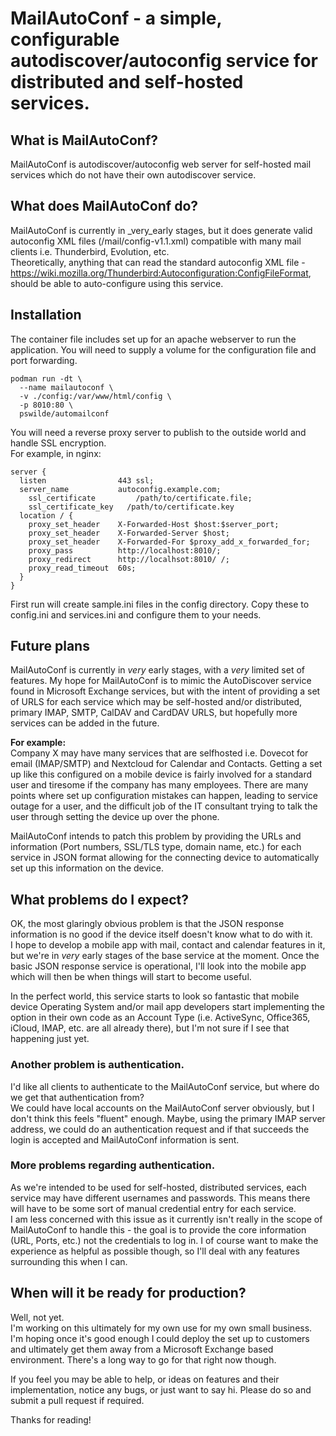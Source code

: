 # MailAutoConf - a simple, configurable autodiscover/autoconfig service for distributed and self-hosted services.  

## What is MailAutoConf?
MailAutoConf is autodiscover/autoconfig web server for self-hosted mail services
which do not have their own autodiscover service.

## What does MailAutoConf do?
MailAutoConf is currently in _very_early stages, but it does generate valid
autoconfig XML files (/mail/config-v1.1.xml) compatible with many mail clients
i.e. Thunderbird, Evolution, etc.  
Theoretically, anything that can read the standard autoconfig XML file -
https://wiki.mozilla.org/Thunderbird:Autoconfiguration:ConfigFileFormat, should
be able to auto-configure using this service.

## Installation
The container file includes set up for an apache webserver to run the application.
You will need to supply a volume for the configuration file and port forwarding.
```
podman run -dt \
  --name mailautoconf \
  -v ./config:/var/www/html/config \
  -p 8010:80 \
  pswilde/automailconf
```
You will need a reverse proxy server to publish to the outside world and handle SSL encryption.  
For example, in nginx:
```
server {
  listen                443 ssl;
  server_name           autoconfig.example.com;
	ssl_certificate		    /path/to/certificate.file;
	ssl_certificate_key	  /path/to/certificate.key
  location / {
    proxy_set_header    X-Forwarded-Host $host:$server_port;
    proxy_set_header    X-Forwarded-Server $host;
    proxy_set_header    X-Forwarded-For $proxy_add_x_forwarded_for;
    proxy_pass 	        http://localhost:8010/;
    proxy_redirect 	    http://localhsot:8010/ /;
    proxy_read_timeout  60s;
  }
}
```  
First run will create sample.ini files in the config directory. Copy these to config.ini and services.ini and configure them to your needs.

## Future plans
MailAutoConf is currently in _very_ early stages, with a _very_ limited set of features.
My hope for MailAutoConf is to mimic the AutoDiscover service found in Microsoft Exchange services,
but with the intent of providing a set of URLS for each service which may be self-hosted and/or distributed,
primary IMAP, SMTP, CalDAV and CardDAV URLS, but hopefully more services can be added in the future.  

__For example:__  
Company X may have many services that are selfhosted i.e. Dovecot for email (IMAP/SMTP) and Nextcloud for Calendar and Contacts.
Getting a set up like this configured on a mobile device is fairly involved for a standard user and tiresome if the company has many employees.
There are many points where set up configuration mistakes can happen, leading to service outage for a user, and the difficult job of
the IT consultant trying to talk the user through setting the device up over the phone.

MailAutoConf intends to patch this problem by providing the URLs and information (Port numbers, SSL/TLS type, domain name, etc.) for each service
in JSON format allowing for the connecting device to automatically set up this information on the device.

## What problems do I expect?
OK, the most glaringly obvious problem is that the JSON response information is no good if the device itself doesn't know what to do with it.  
I hope to develop a mobile app with mail, contact and calendar features in it, but we're in _very_ early stages of the base service at the moment.
Once the basic JSON response service is operational, I'll look into the mobile app which will then be when things will start to become useful.  

In the perfect world, this service starts to look so fantastic that mobile device Operating System and/or mail app developers start implementing the option
in their own code as an Account Type (i.e. ActiveSync, Office365, iCloud, IMAP, etc. are all already there), but I'm not sure if I see that happening just yet.  

### Another problem is authentication.
I'd like all clients to authenticate to the MailAutoConf service, but where do we get that authentication from?  
We could have local accounts on the MailAutoConf server obviously, but I don't think this feels "fluent" enough. Maybe, using the primary IMAP server address, we could do an authentication request and if that succeeds the login is accepted and MailAutoConf information is sent.   

### More problems regarding authentication.
As we're intended to be used for self-hosted, distributed services, each service may have different usernames and passwords.
This means there will have to be some sort of manual credential entry for each service.  
I am less concerned with this issue as it currently isn't really in the scope of MailAutoConf to handle this - the goal is to provide the core information (URL, Ports, etc.) not the credentials to log in. I of course want to make the experience as helpful as possible though, so I'll deal with any features surrounding this when I can.

## When will it be ready for production?
Well, not yet.  
I'm working on this ultimately for my own use for my own small business. I'm hoping once it's good enough I could deploy the set up to customers
and ultimately get them away from a Microsoft Exchange based environment. There's a long way to go for that right now though.  

If you feel you may be able to help, or ideas on features and their implementation, notice any bugs, or just want to say hi. Please do so and submit a pull request if required.

Thanks for reading!
